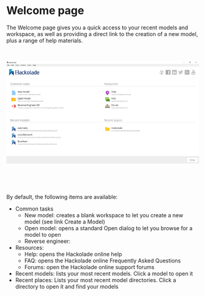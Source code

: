 # Welcome page

The Welcome page gives you a quick access to your recent models and workspace, as well as providing a direct link to the creation of a new model, plus a range of help materials.

&nbsp;

![Image](<lib/Welcome%20page.png>)

&nbsp;

&nbsp;

By default, the following items are available:

* Common tasks
  * New model: creates a blank workspace to let you create a new model (see link Create a Model)
  * Open model: opens a standard Open dialog to let you browse for a model to open
  * Reverse engineer:&nbsp;
* Resources:
  * Help: opens the Hackolade online help
  * FAQ: opens the Hackolade online Frequently Asked Questions
  * Forums: open the Hackolade online support forums
* Recent models: lists your most recent models. Click a model to open it
* Recent places: Lists your most recent model directories. Click a directory to open it and find your models

